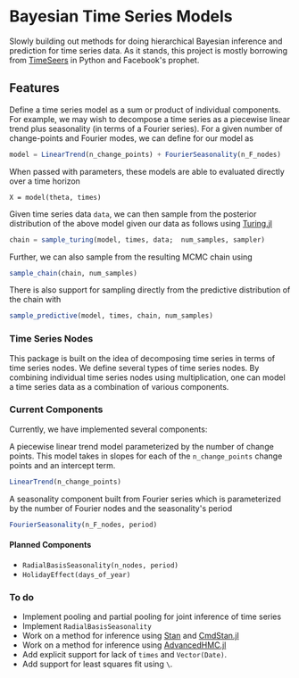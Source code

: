 # Bayesian Time Series Models

Slowly building out methods for doing hierarchical Bayesian inference and prediction for time series data. As it stands, this project is mostly borrowing from [TimeSeers](https://github.com/MBrouns/timeseers) in Python and Facebook's prophet.

## Features

Define a time series model as a sum or product of individual components. For example, we may wish to decompose a time series as a piecewise linear trend plus seasonality (in terms of a Fourier series). For a given number of change-points and Fourier modes, we can define for our model as 

```julia
model = LinearTrend(n_change_points) + FourierSeasonality(n_F_nodes)
```

When passed with parameters, these models are able to evaluated directly over a time horizon

```
X = model(theta, times)
```

Given time series data `data`, we can then sample from the posterior distribution of the above model given our data as follows using [Turing.jl](https://github.com/TuringLang/Turing.jl)

```julia
chain = sample_turing(model, times, data;  num_samples, sampler)
```

Further, we can also sample from the resulting MCMC chain using
```julia
sample_chain(chain, num_samples) 
```

There is also support for sampling directly from the predictive distribution of the chain with
```julia
sample_predictive(model, times, chain, num_samples)
```

### Time Series Nodes

This package is built on the idea of decomposing time series in terms of time series nodes. We define several types of time series nodes. By combining individual time series nodes using multiplication, one can model a time series data as a combination of various components.

### Current Components

Currently, we have implemented several components:

<!--- Make sure this works for single liner trend --->
A piecewise linear trend model parameterized by the number of change points. This model takes in slopes for each of the `n_change_points` change points and an intercept term.

```julia
LinearTrend(n_change_points)
```

A seasonality component built from Fourier series which is parameterized by the number of Fourier nodes and the seasonality's period

```julia
FourierSeasonality(n_F_nodes, period)
```

#### Planned Components

<!--- This defined radial basis function which repeat every `period` and have `n_nodes` evenly spaced components -->
- `RadialBasisSeasonality(n_nodes, period)`
- `HolidayEffect(days_of_year)`


### To do

- Implement pooling and partial pooling for joint inference of time series
- Implement `RadialBasisSeasonality`
- Work on a method for inference using [Stan](https://github.com/stan-dev/stan) and [CmdStan.jl](https://github.com/StanJulia/CmdStan.jl)
- Work on a method for inference using [AdvancedHMC.jl](https://github.com/TuringLang/AdvancedHMC.jl)
- Add explicit support for lack of `times` and `Vector(Date)`.
- Add support for least squares fit using `\`.
